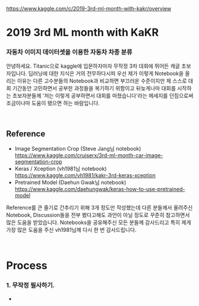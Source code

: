 
https://www.kaggle.com/c/2019-3rd-ml-month-with-kakr/overview

# 2019 3rd ML month with KaKR
### 자동차 이미지 데이터셋을 이용한 자동차 차종 분류

안녕하세요. Titanic으로 kaggle에 입문하자마자 무작정 3차 대회에 뛰어든 캐글 초보자입니다.
딥러닝에 대한 지식은 거의 전무하다시피 
우선 제가 이렇게 Notebook을 올리는 이유는 다른 고수분들의 Notebook과 비교하면 부끄러운 수준이지만 제 스스로 대회 기간동안
고민하면서 공부한 과정들을 복기하기 위함이고 뒤늦게나마 대회를 시작하는 초보자분들께 '저는 이렇게 공부하면서 대회를 마쳤습니다'라는
메세지를 던짐으로써 조금이나마 도움이 됐으면 하는 바람입니다.

<br>

## Reference
- Image Segmentation Crop (Steve Jang님 notebook)
  https://www.kaggle.com/cruiserx/3rd-ml-month-car-image-segmentation-crop
- Keras / Xception (vh1981님 notebook)
  https://www.kaggle.com/vh1981/kakr-3rd-keras-xception 
- Pretrained Model (Daehun Gwak님 notebook)
  https://www.kaggle.com/daehungwak/keras-how-to-use-pretrained-model

Reference를 큰 줄기로 간추리기 위해 3개 정도만 작성했는데 다른 분들께서 올려주신 Notebook, Discussion들을 전부 봤다고해도 과언이 아닐 정도로 꾸준히 참고하면서 많은 도움을 받았습니다. Notebooks을 공유해주신 모든 분들께 감사드리고 특히 제게 가장 많은 도움을 주신 vh1981님께 다시 한 번 감사드립니다.

<br>

# Process

### 1. 무작정 필사하기.
 - 


